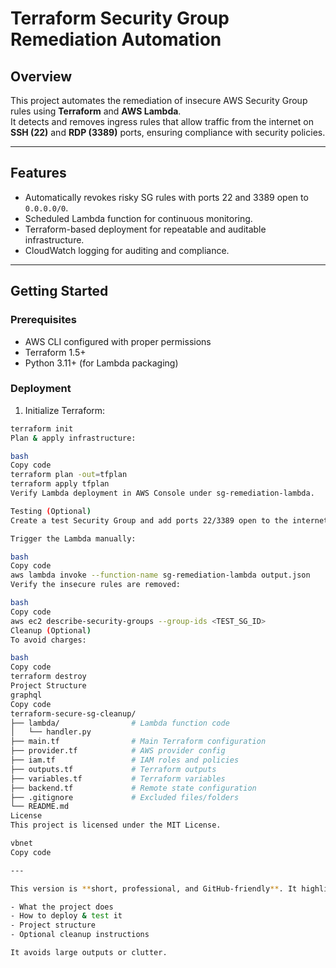# Terraform Security Group Remediation Automation

## Overview

This project automates the remediation of insecure AWS Security Group rules using **Terraform** and **AWS Lambda**.  
It detects and removes ingress rules that allow traffic from the internet on **SSH (22)** and **RDP (3389)** ports, ensuring compliance with security policies.

---

## Features

- Automatically revokes risky SG rules with ports 22 and 3389 open to `0.0.0.0/0`.  
- Scheduled Lambda function for continuous monitoring.  
- Terraform-based deployment for repeatable and auditable infrastructure.  
- CloudWatch logging for auditing and compliance.

---

## Getting Started

### Prerequisites

- AWS CLI configured with proper permissions  
- Terraform 1.5+  
- Python 3.11+ (for Lambda packaging)

### Deployment

1. Initialize Terraform:
```bash
terraform init
Plan & apply infrastructure:

bash
Copy code
terraform plan -out=tfplan
terraform apply tfplan
Verify Lambda deployment in AWS Console under sg-remediation-lambda.

Testing (Optional)
Create a test Security Group and add ports 22/3389 open to the internet.

Trigger the Lambda manually:

bash
Copy code
aws lambda invoke --function-name sg-remediation-lambda output.json
Verify the insecure rules are removed:

bash
Copy code
aws ec2 describe-security-groups --group-ids <TEST_SG_ID>
Cleanup (Optional)
To avoid charges:

bash
Copy code
terraform destroy
Project Structure
graphql
Copy code
terraform-secure-sg-cleanup/
├── lambda/                # Lambda function code
│   └── handler.py
├── main.tf                # Main Terraform configuration
├── provider.tf            # AWS provider config
├── iam.tf                 # IAM roles and policies
├── outputs.tf             # Terraform outputs
├── variables.tf           # Terraform variables
├── backend.tf             # Remote state configuration
├── .gitignore             # Excluded files/folders
└── README.md
License
This project is licensed under the MIT License.

vbnet
Copy code

---

This version is **short, professional, and GitHub-friendly**. It highlights:

- What the project does  
- How to deploy & test it  
- Project structure  
- Optional cleanup instructions  

It avoids large outputs or clutter.  
